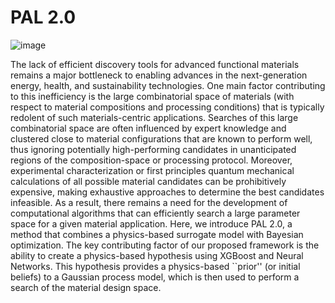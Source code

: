 # PAL 2.0

![image](https://github.com/ClancyLab/PAL2/assets/47879658/36adb26b-c8a0-4f8a-9495-434ea6e12a89)

The lack of efficient discovery tools for advanced functional materials remains a major bottleneck to enabling advances in the next-generation energy, health, and sustainability technologies. One main factor contributing to this inefficiency is the large combinatorial space of materials (with respect to material compositions and processing conditions) that is typically redolent of such materials-centric applications. Searches of this large combinatorial space are often influenced by expert knowledge and clustered close to material configurations that are known to perform well, thus ignoring potentially high-performing candidates in unanticipated regions of the composition-space or processing protocol. Moreover, experimental characterization or first principles quantum mechanical calculations of all possible material candidates can be prohibitively expensive, making exhaustive approaches to determine the best candidates infeasible. As a result, there remains a need for the development of computational algorithms that can efficiently search a large parameter space for a given material application. Here, we introduce PAL 2.0, a method that combines a physics-based surrogate model with Bayesian optimization. The key contributing factor of our proposed framework is the ability to create a physics-based hypothesis using XGBoost and Neural Networks. This hypothesis provides a physics-based ``prior'' (or initial beliefs) to a Gaussian process model, which is then used to perform a search of the material design space.
